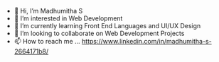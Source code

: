- 👋 Hi, I’m Madhumitha S
- 👀 I’m interested in Web Development
- 🌱 I’m currently learning Front End Languages and UI/UX Design
- 💞️ I’m looking to collaborate on Web Development Projects
- 📫 How to reach me ... https://www.linkedin.com/in/madhumitha-s-2664171b8/

<!---
Madhumitha03S/Madhumitha03S is a ✨ special ✨ repository because its `README.md` (this file) appears on your GitHub profile.
You can click the Preview link to take a look at your changes.
--->
